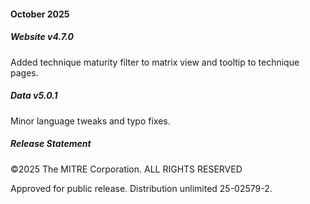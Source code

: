 #### October 2025

##### Website v4.7.0

Added technique maturity filter to matrix view and tooltip to technique pages.

##### Data v5.0.1

Minor language tweaks and typo fixes.

##### Release Statement

©2025 The MITRE Corporation. ALL RIGHTS RESERVED

Approved for public release. Distribution unlimited 25-02579-2.
